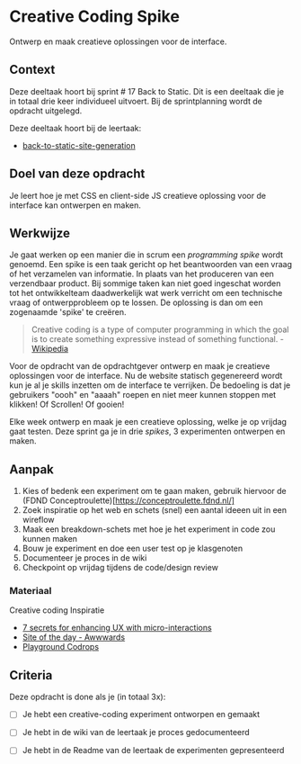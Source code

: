 
# Creative Coding Spike

Ontwerp en maak creatieve oplossingen voor de interface.

## Context

Deze deeltaak hoort bij sprint # 17 Back to Static. Dit is een deeltaak die je in totaal drie keer individueel uitvoert. Bij de sprintplanning wordt de opdracht uitgelegd.

Deze deeltaak hoort bij de leertaak:
- [back-to-static-site-generation](https://github.com/fdnd-task/back-to-static-static-site-generation)

## Doel van deze opdracht

Je leert hoe je met CSS en client-side JS creatieve oplossing voor de interface kan ontwerpen en maken.

## Werkwijze

Je gaat werken op een manier die in scrum een *programming spike* wordt genoemd. Een spike is een taak gericht op het beantwoorden van een vraag of het verzamelen van informatie. In plaats van het produceren van een verzendbaar product. Bij sommige taken kan niet goed ingeschat  worden tot het ontwikkelteam daadwerkelijk wat werk verricht om een technische vraag of ontwerpprobleem op te lossen. De oplossing is dan om een zogenaamde 'spike' te creëren.

> Creative coding is a type of computer programming in which the goal is to create something expressive instead of something functional. - [Wikipedia](https://en.wikipedia.org/wiki/Creative_coding)

Voor de opdracht van de opdrachtgever ontwerp en maak je creatieve oplossingen voor de interface. Nu de website statisch gegenereerd wordt kun je al je skills inzetten om de interface te verrijken. De bedoeling is dat je gebruikers "oooh" en "aaaah" roepen en niet meer kunnen stoppen met klikken! Of Scrollen! Of gooien!

Elke week ontwerp en maak je een creatieve oplossing, welke je op vrijdag gaat testen. Deze sprint ga je in drie *spikes*, 3 experimenten ontwerpen en maken.

## Aanpak

1. Kies of bedenk een experiment om te gaan maken, gebruik hiervoor de (FDND Conceptroulette)[https://conceptroulette.fdnd.nl/]
2. Zoek inspiratie op het web en schets (snel) een aantal ideeen uit in een wireflow
4. Maak een breakdown-schets met hoe je het experiment in code zou kunnen maken
5. Bouw je experiment en doe een user test op je klasgenoten
6. Documenteer je proces in de wiki
7. Checkpoint op vrijdag tijdens de code/design review

### Materiaal

Creative coding Inspiratie
- [7 secrets for enhancing UX with micro-interactions](https://www.webdesignerdepot.com/2015/07/7-secrets-for-enhancing-ux-with-micro-interactions/)
- [Site of the day - Awwwards](https://www.awwwards.com/websites/)
- [Playground Codrops](https://tympanus.net/codrops/category/playground/)

## Criteria

Deze opdracht is done als je (in totaal 3x):

- [ ] Je hebt een creative-coding experiment ontworpen en gemaakt
- [ ] Je hebt in de wiki van de leertaak je proces gedocumenteerd
- [ ] Je hebt in de Readme van de leertaak de experimenten gepresenteerd

